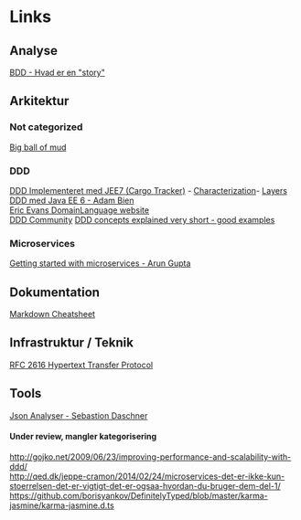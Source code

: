 # Links

## Analyse
[BDD - Hvad er en "story"](http://dannorth.net/whats-in-a-story/)

## Arkitektur

### Not categorized
[Big ball of mud](http://www.laputan.org/mud/mud.html)  

### DDD
[DDD Implementeret med JEE7 (Cargo Tracker)](https://cargotracker.java.net) -
  [Characterization](https://java.net/projects/cargotracker/pages/Characterization)-
  [Layers](https://java.net/projects/cargotracker/pages/Layers)  
[DDD med Java EE 6 - Adam Bien](http://www.javaworld.com/article/2078042/java-app-dev/domain-driven-design-with-java-ee-6.html)  
[Eric Evans DomainLanguage website](https://domainlanguage.com)  
[DDD Community](http://dddcommunity.org)
[DDD concepts explained very short - good examples](https://dzone.com/refcardz/getting-started-domain-driven  
)  

### Microservices
[Getting started with microservices - Arun Gupta](https://dzone.com/refcardz/getting-started-with-microservices)  

## Dokumentation
[Markdown Cheatsheet](https://github.com/adam-p/markdown-here/wiki/Markdown-Cheatsheet#links)

## Infrastruktur / Teknik
[RFC 2616 Hypertext Transfer Protocol](http://www.w3.org/Protocols/rfc2616/rfc2616.html)

## Tools
[Json Analyser - Sebastion Daschner](https://blog.sebastian-daschner.com/entries/jaxrs_analyzer_explained_video)

#### Under review, mangler kategorisering
http://gojko.net/2009/06/23/improving-performance-and-scalability-with-ddd/  
http://qed.dk/jeppe-cramon/2014/02/24/microservices-det-er-ikke-kun-stoerrelsen-det-er-vigtigt-det-er-ogsaa-hvordan-du-bruger-dem-del-1/  
https://github.com/borisyankov/DefinitelyTyped/blob/master/karma-jasmine/karma-jasmine.d.ts
